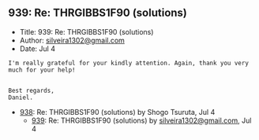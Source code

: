 ## 939: Re: THRGIBBS1F90 (solutions)

- Title: 939: Re: THRGIBBS1F90 (solutions)
- Author: silveira1302@gmail.com
- Date: Jul 4

```
I'm really grateful for your kindly attention. Again, thank you very much for your help!


Best regards,
Daniel.
```

- [938](0938.md): Re: THRGIBBS1F90 (solutions) by Shogo Tsuruta, Jul 4
    - [939](0939.md): Re: THRGIBBS1F90 (solutions) by silveira1302@gmail.com, Jul 4

